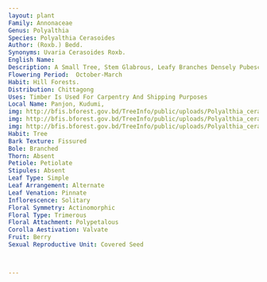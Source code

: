 ```yaml
---
layout: plant
Family: Annonaceae
Genus: Polyalthia
Species: Polyalthia Cerasoides
Author: (Roxb.) Bedd.
Synonyms: Uvaria Cerasoides Roxb.
English Name: 
Description: A Small Tree, Stem Glabrous, Leafy Branches Densely Pubescent With Ascending Hairs. Leaves Petiolate, Petiole 2-4 Mm Long, Lamina 8-17 Ã— 2.5-6.0 Cm, Narrowly Elliptic Or Ovate, Cordate Or Truncate, Obtuse To Acuminate, Glabrous Above And Soft-pubescent Beneath. Inflorescence Axillary. Flowers Solitary And Green. Peduncle 1.0-2.7 Cm Long, Bracteate In Its Lower Third. Bracts 2-5 Mm Long, Glabrous Above And White Pubescent Beneath. Sepals 3-4 Ã— 2-3 Mm, Triangular-ovate, Densely Pubescent Beneath. Petals 4-8 Mm Long, Ovate, Inner Petals Slightly Exceeding The Outer Ones. Stamens 1-2 Mm Long. Carpels Numerous, Densely Pubescent, Stigma Clavate, Shortly Stipitate. Ripe Carpels 5-7 Mm Long, Numerous, Roundish-ellipsoid, Red, Long Stipitate, Stalk 10-15 Mm Long, Slender. Seed Not Separating From Fruit Wall. 
Flowering Period:  October-March
Habit: Hill Forests.
Distribution: Chittagong
Uses: Timber Is Used For Carpentry And Shipping Purposes
Local Name: Panjon, Kudumi, 
img: http://bfis.bforest.gov.bd/TreeInfo/public/uploads/Polyalthia_cerasoides.jpg
img: http://bfis.bforest.gov.bd/TreeInfo/public/uploads/Polyalthia_cerasoides1.jpg
img: http://bfis.bforest.gov.bd/TreeInfo/public/uploads/Polyalthia_cerasoides2.JPG
Habit: Tree
Bark Texture: Fissured
Bole: Branched
Thorn: Absent
Petiole: Petiolate
Stipules: Absent
Leaf Type: Simple
Leaf Arrangement: Alternate
Leaf Venation: Pinnate
Inflorescence: Solitary
Floral Symmetry: Actinomorphic
Floral Type: Trimerous
Floral Attachment: Polypetalous
Corolla Aestivation: Valvate
Fruit: Berry
Sexual Reproductive Unit: Covered Seed



---
```


